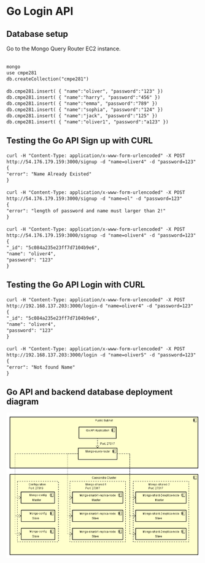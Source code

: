 # Go Login API

## Database setup

Go to the Mongo Query Router EC2 instance.

```

mongo
use cmpe281
db.createCollection("cmpe281")

db.cmpe281.insert( { "name":"oliver", "password":"123" })
db.cmpe281.insert( { "name":"harry", "password":"456" })
db.cmpe281.insert( { "name":"emma", "password":"789" })
db.cmpe281.insert( { "name":"sophia", "password":"124" })
db.cmpe281.insert( { "name":"jack", "password":"125" })
db.cmpe281.insert( { "name":"oliver1", "password":"a123" })
```


## Testing the Go API Sign up with CURL

    curl -H "Content-Type: application/x-www-form-urlencoded" -X POST http://54.176.179.159:3000/signup -d "name=oliver4" -d "password=123"
    {
    "error": "Name Already Existed"
    }
    
    curl -H "Content-Type: application/x-www-form-urlencoded" -X POST http://54.176.179.159:3000/signup -d "name=ol" -d "password=123"
    {
    "error": "length of password and name must larger than 2!"
    }
    
    curl -H "Content-Type: application/x-www-form-urlencoded" -X POST http://54.176.179.159:3000/signup -d "name=oliver4" -d "password=123"
    {
    "_id": "5c084a235e23ff7d7104b9e6",
    "name": "oliver4",
    "password": "123"
    }

## Testing the Go API Login with CURL


 
    curl -H "Content-Type: application/x-www-form-urlencoded" -X POST http://192.168.137.203:3000/login-d "name=oliver4" -d "password=123"
    {
    "_id": "5c084a235e23ff7d7104b9e6",
    "name": "oliver4",
    "password": "123"
    }
    
    curl -H "Content-Type: application/x-www-form-urlencoded" -X POST http://192.168.137.203:3000/login -d "name=oliver5" -d "password=123"
    {
    "error": "Not found Name"
    }



## Go API and backend database deployment diagram

![1544077214655](./README.assets/1544077214655.png)